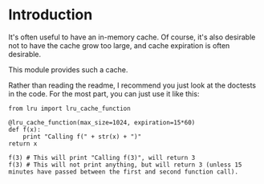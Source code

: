 # Introduction

It's often useful to have an in-memory cache. Of course, it's also desirable not to have the cache grow too large, and cache expiration is often desirable.

This module provides such a cache.

Rather than reading the readme, I recommend you just look at the doctests in the code. For the most part, you can just use it like this:

    from lru import lru_cache_function

    @lru_cache_function(max_size=1024, expiration=15*60)
    def f(x):
        print "Calling f(" + str(x) + ")"
	return x

    f(3) # This will print "Calling f(3)", will return 3
    f(3) # This will not print anything, but will return 3 (unless 15 minutes have passed between the first and second function call).
